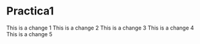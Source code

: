 # Practica1
This is a change 1 
This is a change 2
This is a change 3
This is a change 4
This is a change 5
